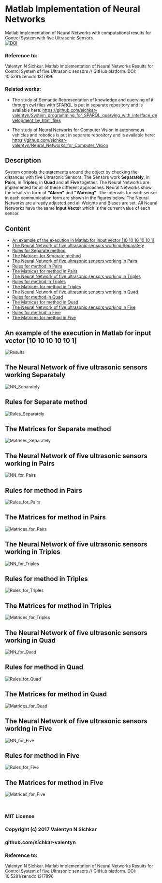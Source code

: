 # Matlab Implementation of Neural Networks
Matlab implementation of Neural Networks with computational results for Control System with five Ultrasonic Sensors.
<br/>[![DOI](https://zenodo.org/badge/DOI/10.5281/zenodo.1317896.svg)](https://doi.org/10.5281/zenodo.1317896)

### Reference to:
Valentyn N Sichkar. Matlab implementation of Neural Networks Results for Control System of five Ultrasonic sensors // GitHub platform. DOI: 10.5281/zenodo.1317896

### Related works:
* The study of Semantic Representation of knowledge and querying of it through owl files with SPARQL is put in separate repository and is available here: https://github.com/sichkar-valentyn/System_programming_for_SPARQL_querying_with_interface_development_by_html_files

* The study of Neural Networks for Computer Vision in autonomous vehicles and robotics is put in separate repository and is available here: https://github.com/sichkar-valentyn/Neural_Networks_for_Computer_Vision

## Description
System controls the statements around the object by checking the distances with five Ultrasonic Sensors. The Sensors work <b>Separately</b>, in <b>Pairs</b>, in <b>Triples</b>, in <b>Quad</b> and all <b>Five</b> together. The Neural Networks are implemented for all of these different approaches. Neural Networks show the results in form of <b>"Alarm"</b> and <b>"Warning"</b>. The intervals for each sensor in each communication form are shown in the figures below. The Neural Networks are already adjusted and all Weights and Biases are set. All Neural Networks have the same <b>Input Vector</b> which is the current value of each sensor.

## Content
* <a href="#An example of the execution in Matlab for input vector [10 10 10 10 10 1]">An example of the execution in Matlab for input vector [10 10 10 10 10 1]</a>
* <a href="#The Neural Network of five ultrasonic sensors working Separately">The Neural Network of five ultrasonic sensors working Separately</a>
* <a href="#Rules for Separate method">Rules for Separate method</a>
* <a href="#The Matrices for Separate method">The Matrices for Separate method</a>
* <a href="#The Neural Network of five ultrasonic sensors working in Pairs">The Neural Network of five ultrasonic sensors working in Pairs</a>
* <a href="#Rules for method in Pairs">Rules for method in Pairs</a>
* <a href="#The Matrices for method in Pairs">The Matrices for method in Pairs</a>
* <a href="#The Neural Network of five ultrasonic sensors working in Triples">The Neural Network of five ultrasonic sensors working in Triples</a>
* <a href="#Rules for method in Triples">Rules for method in Triples</a>
* <a href="#The Matrices for method in Triples">The Matrices for method in Triples</a>
* <a href="#The Neural Network of five ultrasonic sensors working in Quad">The Neural Network of five ultrasonic sensors working in Quad</a>
* <a href="#Rules for method in Quad">Rules for method in Quad</a>
* <a href="#The Matrices for method in Quad">The Matrices for method in Quad</a>
* <a href="#The Neural Network of five ultrasonic sensors working in Five">The Neural Network of five ultrasonic sensors working in Five</a>
* <a href="#Rules for method in Five">Rules for method in Five</a>
* <a href="#The Matrices for method in Five">The Matrices for method in Five</a>


## <a name="An example of the execution in Matlab for input vector [10 10 10 10 10 1]">An example of the execution in Matlab for input vector [10 10 10 10 10 1]</a>
![Results](images/Results.png)

## <a name="The Neural Network of five ultrasonic sensors working Separately">The Neural Network of five ultrasonic sensors working Separately</a>
![NN_Separately](images/NN_Separately.png)

## <a name="Rules for Separate method">Rules for Separate method</a>
![Rules_Separately](images/Rules_Separately.png)

## <a name="The Matrices for Separate method">The Matrices for Separate method</a>
![Matrices_Separately](images/Matrices_Separately.png)

## <a name="The Neural Network of five ultrasonic sensors working in Pairs">The Neural Network of five ultrasonic sensors working in Pairs</a>
![NN_for_Pairs](images/NN_for_Pairs.png)

## <a name="Rules for method in Pairs">Rules for method in Pairs</a>
![Rules_for_Pairs](images/Rules_for_Pairs.png)

## <a name="The Matrices for method in Pairs">The Matrices for method in Pairs</a>
![Matrices_for_Pairs](images/Matrices_for_Pairs.png)

## <a name="The Neural Network of five ultrasonic sensors working in Triples">The Neural Network of five ultrasonic sensors working in Triples</a>
![NN_for_Triples](images/NN_for_Triples.png)

## <a name="Rules for method in Triples">Rules for method in Triples</a>
![Rules_for_Triples](images/Rules_for_Triples.png)

## <a name="The Matrices for method in Triples">The Matrices for method in Triples</a>
![Matrices_for_Triples](images/Matrices_for_Triples.png)

## <a name="The Neural Network of five ultrasonic sensors working in Quad">The Neural Network of five ultrasonic sensors working in Quad</a>
![NN_for_Quad](images/NN_for_Quad.png)

## <a name="Rules for method in Quad">Rules for method in Quad</a>
![Rules_for_Quad](images/Rules_for_Quad.png)

## <a name="The Matrices for method in Quad">The Matrices for method in Quad</a>
![Matrices_for_Quad](images/Matrices_for_Quad.png)

## <a name="The Neural Network of five ultrasonic sensors working in Five">The Neural Network of five ultrasonic sensors working in Five</a>
![NN_for_Five](images/NN_for_Five.png)

## <a name="Rules for method in Five">Rules for method in Five</a>
![Rules_for_Five](images/Rules_for_Five.png)

## <a name="The Matrices for method in Five">The Matrices for method in Five</a>
![Matrices_for_Five](images/Matrices_for_Five.png)

<br/>

### MIT License
### Copyright (c) 2017 Valentyn N Sichkar
### github.com/sichkar-valentyn
### Reference to:
Valentyn N Sichkar. Matlab implementation of Neural Networks Results for Control System of five Ultrasonic sensors // GitHub platform. DOI: 10.5281/zenodo.1317896
